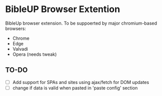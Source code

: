 # BibleUP Browser Extention
BibleUp browser extension. To be suppoerted by major chromium-based browsers:
- Chrome
- Edge
- Valvadi
- Opera (needs tweak)

## TO-DO
- [ ] Add support for SPAs and sites using ajax/fetch for DOM updates
- [ ] change if data is valid when pasted in 'paste config' section